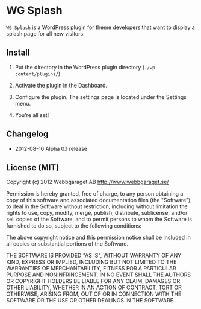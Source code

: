 WG Splash
=========

`WG Splash` is a WordPress plugin for theme developers that want to display a splash page for all new visitors.

Install
-------
1. Put the directory in the WordPress plugin directory (`./wp-content/plugins/`)
   
1. Activate the plugin in the Dashboard.

1. Configure the plugin. The settings page is located under the Settings menu.

1. You're all set!


Changelog
-------
* 2012-08-16 Alpha 0.1 release


License (MIT)
-------
Copyright (c) 2012 Webbgaraget AB http://www.webbgaraget.se/

Permission is hereby granted, free of charge, to any person obtaining
a copy of this software and associated documentation files (the "Software"),
to deal in the Software without restriction, including without limitation the
rights to use, copy, modify, merge, publish, distribute, sublicense, and/or
sell copies of the Software, and to permit persons to whom the Software is
furnished to do so, subject to the following conditions:

The above copyright notice and this permission notice shall be included in
all copies or substantial portions of the Software.

THE SOFTWARE IS PROVIDED "AS IS", WITHOUT WARRANTY OF ANY KIND, EXPRESS OR
IMPLIED, INCLUDING BUT NOT LIMITED TO THE WARRANTIES OF MERCHANTABILITY,
FITNESS FOR A PARTICULAR PURPOSE AND NONINFRINGEMENT. IN NO EVENT SHALL THE
AUTHORS OR COPYRIGHT HOLDERS BE LIABLE FOR ANY CLAIM, DAMAGES OR OTHER
LIABILITY, WHETHER IN AN ACTION OF CONTRACT, TORT OR OTHERWISE, ARISING
FROM, OUT OF OR IN CONNECTION WITH THE SOFTWARE OR THE USE OR OTHER
DEALINGS IN THE SOFTWARE.